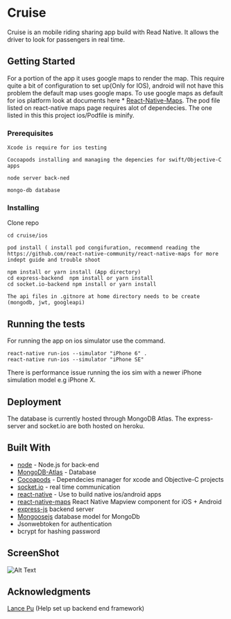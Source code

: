 # Cruise

Cruise is an mobile riding sharing app build with Read Native. It allows the driver to look for passengers in
real time.

## Getting Started

For a portion of the app it uses google maps to render the map. This require quite a bit of configuration to set up(Only for IOS), android will not have this problem the default map uses google maps. To use google maps as default for ios platform look at documents here \* [React-Native-Maps](https://github.com/react-native-community/react-native-maps). The pod file listed on react-native maps page requires alot of dependecies. The one listed in this this project ios/Podfile is minify.

### Prerequisites

```
Xcode is require for ios testing

Cocoapods installing and managing the depencies for swift/Objective-C apps

node server back-ned

mongo-db database
```

### Installing

Clone repo

```
cd cruise/ios

pod install ( install pod congifuration, recommend reading the https://github.com/react-native-community/react-native-maps for more indept guide and trouble shoot

npm install or yarn install (App directory)
cd express-backend  npm install or yarn install
cd socket.io-backend npm install or yarn install
```

```
The api files in .gitnore at home directory needs to be create (mongodb, jwt, googleapi)
```

## Running the tests

For running the app on ios simulator use the command.

```
react-native run-ios --simulator "iPhone 6" .
react-native run-ios --simulator "iPhone SE"
```

There is performance issue running the ios sim with a newer iPhone simulation model e.g iPhone X.

## Deployment

The database is currently hosted through MongoDB Atlas. The express-server and socket.io are both hosted on heroku.

## Built With

- [node](https://nodejs.org/en/) - Node.js for back-end
- [MongoDB-Atlas](https://www.mongodb.com/cloud/atlas) - Database
- [Cocoapods](https://cocoapods.org/) - Dependecies manager for xcode and Objective-C projects
- [socket.io](https://socket.io/) - real time communication
- [react-native](https://facebook.github.io/react-native/) - Use to build native ios/android apps
- [react-native-maps](https://github.com/react-native-community/react-native-maps) React Native Mapview component for iOS + Android
- [express-js](https://expressjs.com/) backend server
- [Mongoosejs](https://mongoosejs.com/) database model for MongoDb
- Jsonwebtoken for authentication
- bcrypt for hashing password

## ScreenShot

![Alt Text](https://imgur.com/P7ZeFer)

## Acknowledgments

[Lance Pu](https://github.com/lancepu) (Help set up backend end framework)
